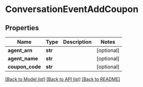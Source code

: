 # ConversationEventAddCoupon

## Properties
Name | Type | Description | Notes
------------ | ------------- | ------------- | -------------
**agent_arn** | **str** |  | [optional] 
**agent_name** | **str** |  | [optional] 
**coupon_code** | **str** |  | [optional] 

[[Back to Model list]](../README.md#documentation-for-models) [[Back to API list]](../README.md#documentation-for-api-endpoints) [[Back to README]](../README.md)


